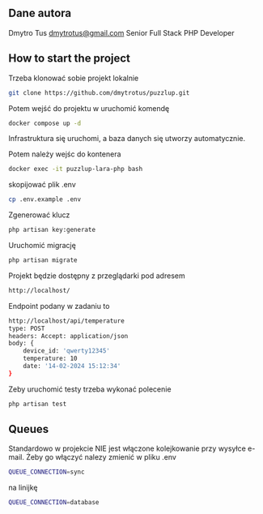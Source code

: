 ## Dane autora 
Dmytro Tus dmytrotus@gmail.com
Senior Full Stack PHP Developer

## How to start the project 

Trzeba klonować sobie projekt lokalnie
```sh
git clone https://github.com/dmytrotus/puzzlup.git
```
Potem wejść do projektu w uruchomić komendę
```sh
docker compose up -d
```
Infrastruktura się uruchomi, a baza danych się utworzy automatycznie.

Potem należy wejśc do kontenera
```sh
docker exec -it puzzlup-lara-php bash
```
skopijować plik .env
```sh
cp .env.example .env
```
Zgenerować klucz
```sh
php artisan key:generate
```
Uruchomić migrację
```sh
php artisan migrate
```
Projekt będzie dostępny z przeglądarki pod adresem
```sh
http://localhost/
```
Endpoint podany w zadaniu to 
```sh
http://localhost/api/temperature
type: POST
headers: Accept: application/json
body: {
    device_id: 'qwerty12345'
    temperature: 10 
    date: '14-02-2024 15:12:34'
}
```

Zeby uruchomić testy trzeba wykonać polecenie
```sh
php artisan test
```
## Queues 

Standardowo w projekcie NIE jest włączone kolejkowanie przy wysyłce e-mail.
Żeby go włączyć nalezy zmienić w pliku .env 

```sh
QUEUE_CONNECTION=sync
```
na linijkę

```sh
QUEUE_CONNECTION=database
```